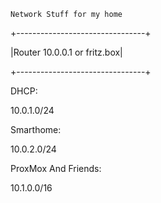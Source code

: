     Network Stuff for my home
+--------------------------------+

|Router     10.0.0.1 or fritz.box|

+--------------------------------+


 DHCP:

 10.0.1.0/24

 Smarthome:

 10.0.2.0/24

 ProxMox And Friends:

 10.1.0.0/16

